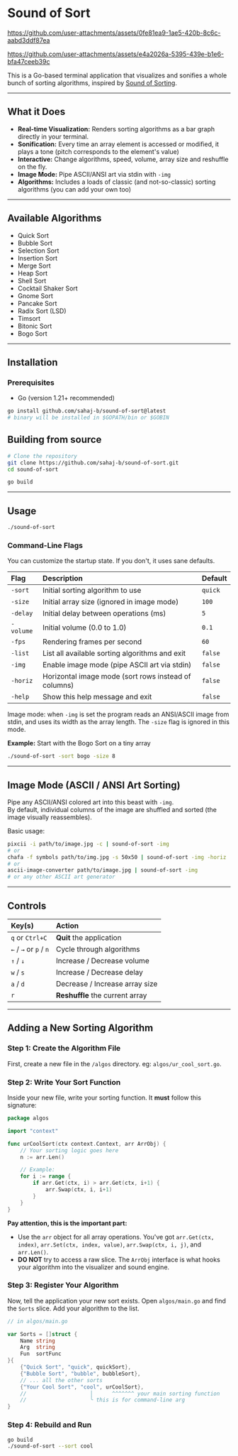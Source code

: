 # Sound of Sort

https://github.com/user-attachments/assets/0fe81ea9-1ae5-420b-8c6c-aabd3ddf87ea


https://github.com/user-attachments/assets/e4a2026a-5395-439e-b1e6-bfa47ceeb39c


This is a Go-based terminal application that visualizes and sonifies a whole bunch of sorting algorithms, inspired by [Sound of Sorting](https://panthema.net/2013/sound-of-sorting/). 

---

## What it Does
- **Real-time Visualization:** Renders sorting algorithms as a bar graph directly in your terminal.
- **Sonification:** Every time an array element is accessed or modified, it plays a tone (pitch corresponds to the element's value)
- **Interactive:** Change algorithms, speed, volume, array size and reshuffle on the fly.
- **Image Mode:** Pipe ASCII/ANSI art via stdin with `-img`
- **Algorithms:** Includes a loads of classic (and not-so-classic) sorting algorithms (you can add your own too)

---

## Available Algorithms

- Quick Sort
- Bubble Sort
- Selection Sort
- Insertion Sort
- Merge Sort
- Heap Sort
- Shell Sort
- Cocktail Shaker Sort
- Gnome Sort
- Pancake Sort
- Radix Sort (LSD)
- Timsort
- Bitonic Sort
- Bogo Sort

---

## Installation

### Prerequisites
* Go (version 1.21+ recommended)

```bash
go install github.com/sahaj-b/sound-of-sort@latest
# binary will be installed in $GOPATH/bin or $GOBIN
```

## Building from source

```bash
# Clone the repository
git clone https://github.com/sahaj-b/sound-of-sort.git
cd sound-of-sort

go build
```

-----

## Usage

```bash
./sound-of-sort
```

### Command-Line Flags

You can customize the startup state. If you don't, it uses sane defaults.

| Flag      | Description                                         | Default   |
| :-------- | :-------------------------------------------------- | :-------- |
| `-sort`   | Initial sorting algorithm to use                    | `quick`   |
| `-size`   | Initial array size (ignored in image mode)          | `100`     |
| `-delay`  | Initial delay between operations (ms)               | `5`       |
| `-volume` | Initial volume (0.0 to 1.0)                         | `0.1`     |
| `-fps`    | Rendering frames per second                         | `60`      |
| `-list`   | List all available sorting algorithms and exit      | `false`   |
| `-img`    | Enable image mode (pipe ASCII art via stdin)        | `false`   |
| `-horiz`  | Horizontal image mode (sort rows instead of columns) | `false`   |
| `-help`   | Show this help message and exit                     | `false`   |

Image mode: when `-img` is set the program reads an ANSI/ASCII image from stdin, and uses its width as the array length. The `-size` flag is ignored in this mode.

**Example:** Start with the Bogo Sort on a tiny array

```bash
./sound-of-sort -sort bogo -size 8
```

-----

## Image Mode (ASCII / ANSI Art Sorting)

Pipe any ASCII/ANSI colored art into this beast with `-img`.  
By default, individual columns of the image are shuffled and sorted (the image visually reassembles).  

Basic usage:

```bash
pixcii -i path/to/image.jpg -c | sound-of-sort -img
# or
chafa -f symbols path/to/img.jpg -s 50x50 | sound-of-sort -img -horiz
# or
ascii-image-converter path/to/image.jpg | sound-of-sort -img
# or any other ASCII art generator
```

-----

## Controls


| Key(s)                 | Action                          |
| :-------------------   | :----------------------------   |
| `q` or `Ctrl+C`        | **Quit** the application        |
| `←` / `→` or `p` / `n` | Cycle through algorithms        |
| `↑` / `↓`              | Increase / Decrease volume      |
| `w` / `s`              | Increase / Decrease delay       |
| `a` / `d`              | Decrease / Increase array size  |
| `r`                    | **Reshuffle** the current array |


---

## Adding a New Sorting Algorithm

### Step 1: Create the Algorithm File
First, create a new file in the `/algos` directory. eg: `algos/ur_cool_sort.go`.

### Step 2: Write Your Sort Function

Inside your new file, write your sorting function. It **must** follow this signature:

```go
package algos

import "context"

func urCoolSort(ctx context.Context, arr ArrObj) {
    // Your sorting logic goes here
    n := arr.Len()

    // Example:
    for i := range {
        if arr.Get(ctx, i) > arr.Get(ctx, i+1) {
            arr.Swap(ctx, i, i+1)
        }
    }
}
```

**Pay attention, this is the important part:**
- Use the `arr` object for all array operations. You've got `arr.Get(ctx, index)`, `arr.Set(ctx, index, value)`, `arr.Swap(ctx, i, j)`, and `arr.Len()`.
- **DO NOT** try to access a raw slice. The `ArrObj` interface is what hooks your algorithm into the visualizer and sound engine.

### Step 3: Register Your Algorithm

Now, tell the application your new sort exists. Open `algos/main.go` and find the `Sorts` slice. Add your algorithm to the list.

```go
// in algos/main.go

var Sorts = []struct {
    Name string
    Arg  string
    Fun  sortFunc
}{
    {"Quick Sort", "quick", quickSort},
    {"Bubble Sort", "bubble", bubbleSort},
    // ... all the other sorts
    {"Your Cool Sort", "cool", urCoolSort},
    //                    │      ^^^^^^^ your main sorting function
    //                    ╰ this is for command-line arg
}
```

### Step 4: Rebuild and Run

```bash
go build
./sound-of-sort --sort cool
```
